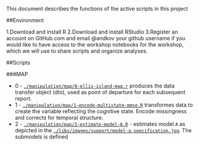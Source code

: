 This document describes the functions of the active scripts in this project



##Environment

1.Download and install R 
2.Download and install  RStudio
3.Register an account on GitHub.com and email @andkov your github username if you would like to have access to the workshop notebooks for the workshop, which we will use to share scripts and organize analyses.


##Scripts

###MAP

* 0 - [`./manipulation/map/0-ellis-island-map.r`](https://github.com/IALSA/ialsa-2016-amsterdam/blob/master/manipulation/map/0-ellis-island-map.R) produces the data transfer object (dto), used as point of departure for each subsequent report. 
* 1 - [`./manipulation/map/1-encode-multistate-mmse.R`]("https://github.com/IALSA/ialsa-2018-amsterdam/blob/master/manipulation/map/1-encode-multistate-mmse.R",) transformes data to create the variable reflecting the cognitive state. Encode missingness and corrects for temporal structure.
* 2 - [`./manipulation/map/2-estimate-model-A.R`]("https://github.com/IALSA/ialsa-2018-amsterdam/blob/master/manipulation/map/2-estimate-model-A.R",) - estimates model `A` as depicted in the [`./libs/images/support/model-a-specification.jpg`][model-a-spec]. The submodels is defined 


[model-a-spec]:https://github.com/IALSA/ialsa-2018-amsterdam/blob/master/libs/images/support/model-a-specification.jpg
